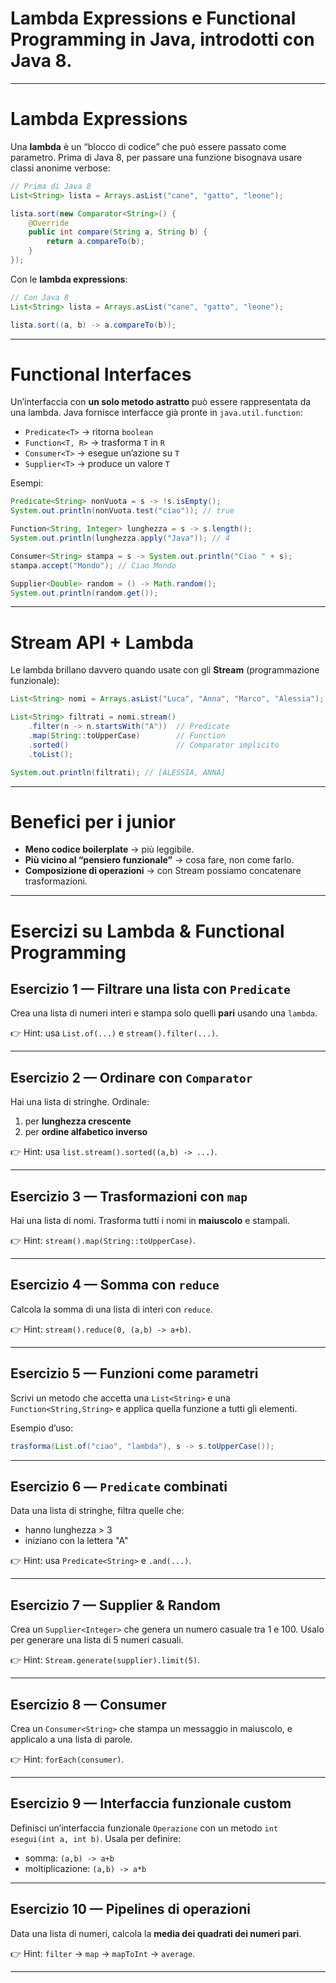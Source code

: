 # **Lambda Expressions** e **Functional Programming in Java**, introdotti con **Java 8**.

---

# Lambda Expressions

Una **lambda** è un “blocco di codice” che può essere passato come parametro.
Prima di Java 8, per passare una funzione bisognava usare classi anonime verbose:

```java
// Prima di Java 8
List<String> lista = Arrays.asList("cane", "gatto", "leone");

lista.sort(new Comparator<String>() {
    @Override
    public int compare(String a, String b) {
        return a.compareTo(b);
    }
});
```

Con le **lambda expressions**:

```java
// Con Java 8
List<String> lista = Arrays.asList("cane", "gatto", "leone");

lista.sort((a, b) -> a.compareTo(b));
```

---

# Functional Interfaces

Un’interfaccia con **un solo metodo astratto** può essere rappresentata da una lambda.
Java fornisce interfacce già pronte in `java.util.function`:

* `Predicate<T>` → ritorna `boolean`
* `Function<T, R>` → trasforma `T` in `R`
* `Consumer<T>` → esegue un’azione su `T`
* `Supplier<T>` → produce un valore `T`

Esempi:

```java
Predicate<String> nonVuota = s -> !s.isEmpty();
System.out.println(nonVuota.test("ciao")); // true

Function<String, Integer> lunghezza = s -> s.length();
System.out.println(lunghezza.apply("Java")); // 4

Consumer<String> stampa = s -> System.out.println("Ciao " + s);
stampa.accept("Mondo"); // Ciao Mondo

Supplier<Double> random = () -> Math.random();
System.out.println(random.get());
```

---

# Stream API + Lambda

Le lambda brillano davvero quando usate con gli **Stream** (programmazione funzionale):

```java
List<String> nomi = Arrays.asList("Luca", "Anna", "Marco", "Alessia");

List<String> filtrati = nomi.stream()
    .filter(n -> n.startsWith("A"))  // Predicate
    .map(String::toUpperCase)        // Function
    .sorted()                        // Comparator implicito
    .toList();

System.out.println(filtrati); // [ALESSIA, ANNA]
```

---

# Benefici per i junior

* **Meno codice boilerplate** → più leggibile.
* **Più vicino al “pensiero funzionale”** → cosa fare, non come farlo.
* **Composizione di operazioni** → con Stream possiamo concatenare trasformazioni.

---


# **Esercizi su Lambda & Functional Programming**

## Esercizio 1 — Filtrare una lista con `Predicate`

Crea una lista di numeri interi e stampa solo quelli **pari** usando una `lambda`.

👉 Hint: usa `List.of(...)` e `stream().filter(...)`.

---

## Esercizio 2 — Ordinare con `Comparator`

Hai una lista di stringhe. Ordinale:

1. per **lunghezza crescente**
2. per **ordine alfabetico inverso**

👉 Hint: usa `list.stream().sorted((a,b) -> ...)`.

---

## Esercizio 3 — Trasformazioni con `map`

Hai una lista di nomi. Trasforma tutti i nomi in **maiuscolo** e stampali.

👉 Hint: `stream().map(String::toUpperCase)`.

---

## Esercizio 4 — Somma con `reduce`

Calcola la somma di una lista di interi con `reduce`.

👉 Hint: `stream().reduce(0, (a,b) -> a+b)`.

---

## Esercizio 5 — Funzioni come parametri

Scrivi un metodo che accetta una `List<String>` e una `Function<String,String>` e applica quella funzione a tutti gli elementi.

Esempio d’uso:

```java
trasforma(List.of("ciao", "lambda"), s -> s.toUpperCase());
```

---

## Esercizio 6 — `Predicate` combinati

Data una lista di stringhe, filtra quelle che:

* hanno lunghezza > 3
* iniziano con la lettera "A"

👉 Hint: usa `Predicate<String>` e `.and(...)`.

---

## Esercizio 7 — Supplier & Random

Crea un `Supplier<Integer>` che genera un numero casuale tra 1 e 100.
Usalo per generare una lista di 5 numeri casuali.

👉 Hint: `Stream.generate(supplier).limit(5)`.

---

## Esercizio 8 — Consumer

Crea un `Consumer<String>` che stampa un messaggio in maiuscolo, e applicalo a una lista di parole.

👉 Hint: `forEach(consumer)`.

---

## Esercizio 9 — Interfaccia funzionale custom

Definisci un’interfaccia funzionale `Operazione` con un metodo `int esegui(int a, int b)`.
Usala per definire:

* somma: `(a,b) -> a+b`
* moltiplicazione: `(a,b) -> a*b`

---

## Esercizio 10 — Pipelines di operazioni

Data una lista di numeri, calcola la **media dei quadrati dei numeri pari**.

👉 Hint: `filter` → `map` → `mapToInt` → `average`.

---

